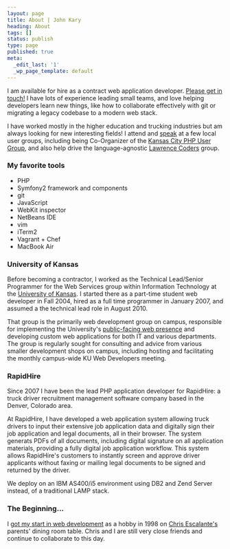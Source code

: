 ```yaml
---
layout: page
title: About | John Kary
heading: About
tags: []
status: publish
type: page
published: true
meta:
  _edit_last: '1'
  _wp_page_template: default
---
```

I am available for hire as a contract web application developer. [Please get in touch!][] I have lots of experience leading small teams, and love helping developers learn new things, like how to collaborate effectively with git or migrating a legacy codebase to a modern web stack.

I have worked mostly in the higher education and trucking industries but am always looking for new interesting fields! I attend and [speak][] at a few local user groups, including being Co-Organizer of the [Kansas City PHP User Group][], and also help drive the language-agnostic [Lawrence Coders][] group.

### My favorite tools

-   PHP
-   Symfony2 framework and components
-   git
-   JavaScript
-   WebKit inspector
-   NetBeans IDE
-   vim
-   iTerm2
-   Vagrant + Chef
-   MacBook Air

### University of Kansas

Before becoming a contractor, I worked as the Technical Lead/Senior Programmer for the Web Services group within Information Technology at the [University of Kansas][]. I started there as a part-time student web developer in Fall 2004, hired as a full time programmer in January 2007, and assumed a the technical lead role in August 2010.

That group is the primarily web development group on campus, responsible for implementing the University's [public-facing web presence][] and developing custom web applications for both IT and various departments. The group is regularly sought for consulting and advice from various smaller development shops on campus, including hosting and facilitating the monthly campus-wide KU Web Developers meeting.

### RapidHire

Since 2007 I have been the lead PHP application developer for RapidHire: a truck driver recruitment management software company based in the Denver, Colorado area.

At RapidHire, I have developed a web application system allowing truck drivers to input their extensive job application data and digitally sign their job application and legal documents, all in their browser. The system generats PDFs of all documents, including digital signature on all application materials, providing a fully digital job application workflow. This system allows RapidHire's customers to instantly screen and approve driver applicants without faxing or mailing legal documents to be signed and returned by the driver.

We deploy on an IBM AS400/i5 environment using DB2 and Zend Server instead, of a traditional LAMP stack.

### The Beginning&hellip;

I [got my start in web development][] as a hobby in 1998 on [Chris
Escalante's][] parents' dining room table. Chris and I are still very
close friends and continue to collaborate to this day.

  [Please get in touch!]: http://johnkary.net/contact
  [speak]: http://johnkary.net/talks
  [Kansas City PHP User Group]: http://www.meetup.com/kcphpug/
  [Lawrence Coders]: http://www.meetup.com/Lawrence-Coders/
  [University of Kansas]: http://www.ku.edu "University of Kansas"
  [public-facing web presence]: http://www.ku.edu
  [got my start in web development]: http://cjonline.com/stories/102900/kid_iconcepts.shtml
  [Chris Escalante's]: http://cescalante.com/
